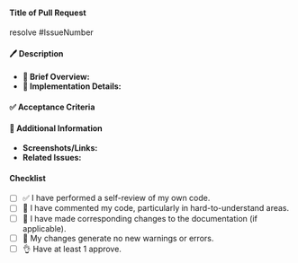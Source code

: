 #### Title of Pull Request

resolve #IssueNumber

#### 🖊️ Description

- **👀 Brief Overview:**
  <!-- 📖 Summarize the changes made and the problem or enhancement addressed -->
- **🔧 Implementation Details:**
  <!-- 💭 Explain your approach to solving the issue or implementing the feature -->

#### ✅ Acceptance Criteria
  <!-- 📋 List the requirements that must be met for this task to be complete -->

#### 📝 Additional Information

- **Screenshots/Links:**
  <!-- 📸 Include any relevant screenshots or links to documentation or discussions -->
- **Related Issues:**
  <!-- 🔗 Mention any related issues or pull requests if applicable -->

#### Checklist

- [ ] ✅ I have performed a self-review of my own code.
- [ ] 📝 I have commented my code, particularly in hard-to-understand areas.
- [ ] 🔧 I have made corresponding changes to the documentation (if applicable).
- [ ] 🚫 My changes generate no new warnings or errors.
- [ ] 👌 Have at least 1 approve.
